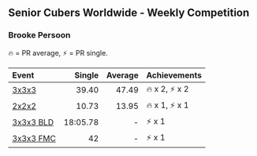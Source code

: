<style>table {white-space: nowrap;}</style>

## Senior Cubers Worldwide - Weekly Competition
### Brooke Persoon

🔥 = PR average, ⚡ = PR single.

| Event | Single | Average | Achievements|
| :-- | --: | --: | :-- |
| [3x3x3](brooke_persoon/333.md) | 39.40 | 47.49 | 🔥 x 2, ⚡ x 2 |
| [2x2x2](brooke_persoon/222.md) | 10.73 | 13.95 | 🔥 x 1, ⚡ x 1 |
| [3x3x3 BLD](brooke_persoon/333bf.md) | 18:05.78 | - | ⚡ x 1 |
| [3x3x3 FMC](brooke_persoon/333fm.md) | 42 | - | ⚡ x 1 |

<!-- Global site tag (gtag.js) - Google Analytics -->
<script async src="https://www.googletagmanager.com/gtag/js?id=UA-86348435-3"></script>
<script>window.dataLayer = window.dataLayer || []; function gtag() {dataLayer.push(arguments);} gtag('js', new Date()); gtag('config', 'UA-86348435-3');</script>
